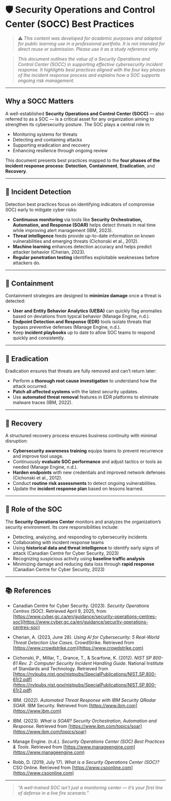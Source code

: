 # 🛡️ Security Operations and Control Center (SOCC) Best Practices
> ⚠️ _This content was developed for academic purposes and adapted for public learning use in a professional portfolio. It is not intended for direct reuse or submission. Please use it as a study reference only._

> _This document outlines the value of a Security Operations and Control Center (SOCC) in supporting effective cybersecurity incident response. It highlights best practices aligned with the four key phases of the incident response process and explains how a SOC supports ongoing risk management._

---

## Why a SOCC Matters

A well-established **Security Operations and Control Center (SOCC)** — also referred to as a SOC — is a critical asset for any organization aiming to strengthen its cybersecurity posture. The SOC plays a central role in:

- Monitoring systems for threats
- Detecting and containing attacks
- Supporting eradication and recovery
- Enhancing resilience through ongoing review

This document presents best practices mapped to the **four phases of the incident response process**: **Detection**, **Containment**, **Eradication**, and **Recovery**.

---

## 🔎 Incident Detection

Detection best practices focus on identifying indicators of compromise (IOC) early to mitigate cyber risks:

- **Continuous monitoring** via tools like **Security Orchestration, Automation, and Response (SOAR)** helps detect threats in real time while improving alert management (IBM, 2023).
- **Threat intelligence** feeds provide up-to-date information on known vulnerabilities and emerging threats (Cichonski et al., 2012).
- **Machine learning** enhances detection accuracy and helps predict attacker behavior (Cherian, 2023).
- **Regular penetration testing** identifies exploitable weaknesses before attackers do.

---

## 🚫 Containment

Containment strategies are designed to **minimize damage** once a threat is detected:

- **User and Entity Behavior Analytics (UEBA)** can quickly flag anomalies based on deviations from typical behavior (Manage Engine, n.d.).
- **Endpoint Detection and Response (EDR)** tools isolate threats that bypass preventive defenses (Manage Engine, n.d.).
- Keep **incident playbooks** up to date to allow SOC teams to respond quickly and consistently.

---

## 🧹 Eradication

Eradication ensures that threats are fully removed and can’t return later:

- Perform a **thorough root cause investigation** to understand how the attack occurred.
- **Patch all affected systems** with the latest security updates.
- Use **automated threat removal** features in EDR platforms to eliminate malware traces (IBM, 2022).

---

## 🔄 Recovery

A structured recovery process ensures business continuity with minimal disruption:

- **Cybersecurity awareness training** equips teams to prevent recurrence and improve tool usage.
- Continuously **evaluate SOC performance** and adjust tactics or tools as needed (Manage Engine, n.d.).
- **Harden endpoints** with new credentials and improved network defenses (Cichonski et al., 2012).
- Conduct **routine risk assessments** to detect ongoing vulnerabilities.
- Update the **incident response plan** based on lessons learned.

---

## 🎯 Role of the SOC

The **Security Operations Center** monitors and analyzes the organization’s security environment. Its core responsibilities include:

- Detecting, analyzing, and responding to cybersecurity incidents
- Collaborating with incident response teams
- Using **historical data and threat intelligence** to identify early signs of attack (Canadian Centre for Cyber Security, 2023)
- Recognizing suspicious activity using **baseline traffic analysis**
- Minimizing damage and reducing data loss through **rapid response** (Canadian Centre for Cyber Security, 2023)

---

## 📚 References

- Canadian Centre for Cyber Security. (2023). *Security Operations Centres (SOC)*. Retrieved April 9, 2025, from [https://www.cyber.gc.ca/en/guidance/security-operations-centres-soc](https://www.cyber.gc.ca/en/guidance/security-operations-centres-soc)

- Cherian, A. (2023, June 28). *Using AI for Cybersecurity: 5 Real-World Threat Detection Use Cases*. CrowdStrike. Retrieved from [https://www.crowdstrike.com](https://www.crowdstrike.com)

- Cichonski, P., Millar, T., Grance, T., & Scarfone, K. (2012). *NIST SP 800-61 Rev. 2: Computer Security Incident Handling Guide*. National Institute of Standards and Technology. Retrieved from [https://nvlpubs.nist.gov/nistpubs/SpecialPublications/NIST.SP.800-61r2.pdf](https://nvlpubs.nist.gov/nistpubs/SpecialPublications/NIST.SP.800-61r2.pdf)

- IBM. (2022). *Automated Threat Response with IBM Security QRadar SOAR*. IBM Security. Retrieved from [https://www.ibm.com](https://www.ibm.com)

- IBM. (2023). *What is SOAR? Security Orchestration, Automation and Response*. Retrieved from [https://www.ibm.com/topics/soar](https://www.ibm.com/topics/soar)

- Manage Engine. (n.d.). *Security Operations Center (SOC) Best Practices & Tools*. Retrieved from [https://www.manageengine.com](https://www.manageengine.com)

- Robb, D. (2019, July 17). *What is a Security Operations Center (SOC)?* CSO Online. Retrieved from [https://www.csoonline.com](https://www.csoonline.com)

---

> _“A well-trained SOC isn’t just a monitoring center — it’s your first line of defense in a live fire scenario.”_
